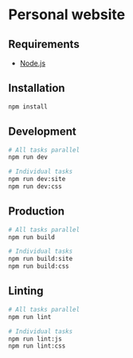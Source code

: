# Personal website

## Requirements

* [Node.js](https://nodejs.org)

## Installation

```bash
npm install
```

## Development

```bash
# All tasks parallel
npm run dev

# Individual tasks
npm run dev:site
npm run dev:css
```

## Production

```bash
# All tasks parallel
npm run build

# Individual tasks
npm run build:site
npm run build:css
```

## Linting

```bash
# All tasks parallel
npm run lint

# Individual tasks
npm run lint:js
npm run lint:css
```
